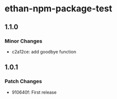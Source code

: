 # ethan-npm-package-test

## 1.1.0

### Minor Changes

- c2a12ce: add goodbye function

## 1.0.1

### Patch Changes

- 910640f: First release
